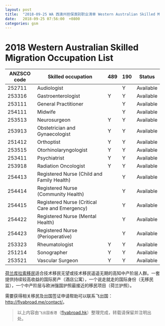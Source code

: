 ```yaml
---
layout: post
title:  "2018-09-25 WA 西澳州担保类别职业清单 Western Australian Skilled Migration Occupation List​"
date:   2018-09-25 07:56:00  +0800
categories: gsm
---
```


# 2018 Western Australian Skilled Migration Occupation List​

|ANZSCO code​​​​|  ​Skilled​ ​o​ccu​pation| 489​ | 190 | Status |
| --- | --- | --- | --- | --- |
|252711|Audiologist||Y|Available|
|​253316|Gastroenterologist|Y|Y|​Available|
|253111|General Practitioner|​|Y|​Available|
|254111|Midwife|​|Y|​Available|
|​253513|​Neurosurgeon|Y​|Y​|Available​|
|​253913|Obstetrician and Gynaecologist​|Y​|​Y|Available​|
|251412|Orthoptist​|Y|​Y|​​Available|
|​253515|Otorhinolaryngologist​|Y​|Y​|Available​|
|​253411|Psychiatrist​|Y​|Y​|Available​|
|​253918|Radiation Oncologist​|Y​|Y​|Available​|
|254413|Registered Nurse (Child and Family Health)​|​|​Y|​Available|
|254414|Registered Nurse (Community Health)|​|​Y|Available​|
|254415|Registered Nurse (Critical Care and Emergency)|​|Y|Available|
|254422|Registered Nurse (Mental Health)||Y|Available|
|254423|Registered Nurse (Perioperative)|​|Y|Available|
|253323|Rheumatologist|​Y|Y|Available|
|251214|Sonographer|​Y|​Y|​Available|
|​253521|​Vascular Surgeon|​Y|Y|​Available|

[荷兰库拉索移民](http://www.flyabroad.hk/curacao)适合技术移民无望或技术移民遥遥无期的高知中产阶层人群。一套提供持续较高收益的国际房产（酒店公寓），一个说走就走的国际身份（无移民监），一个中产阶层与欧洲强国护照最接近的移民项目（荷兰护照）。

需要获得相关移民及出国签证申请帮助可以联系飞出国： <a href="http://flyabroad.me/contact" target="_blank">http://flyabroad.me/contact/</a>。

> 以上内容由`飞出国香港`（<a href="http://flyabroad.hk/" target="_blank">flyabroad.hk</a>）整理完成，转载请保留并注明出处。